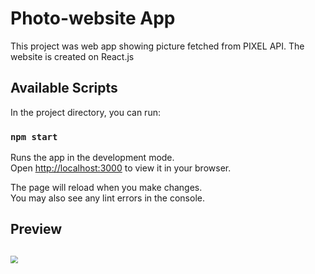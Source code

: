 # Photo-website App

This project was web app showing picture fetched from PIXEL API. The website is created on React.js

## Available Scripts

In the project directory, you can run:

### `npm start`

Runs the app in the development mode.\
Open [http://localhost:3000](http://localhost:3000) to view it in your browser.

The page will reload when you make changes.\
You may also see any lint errors in the console.

<h2> Preview <h2/>

<img src="./preview.png" style="zoom:75%;" />